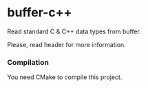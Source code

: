 buffer-c++
=========

Read standard C &amp; C++ data types from buffer.

Please, read header for more information.

### Compilation

You need CMake to compile this project.
